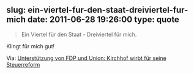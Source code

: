 slug: ein-viertel-fur-den-staat-dreiviertel-fur-mich
date: 2011-06-28 19:26:00
type: quote
---

> Ein Viertel für den Staat - Dreiviertel für mich.

Klingt für mich gut!

 Via: [Unterstützung von FDP und Union: Kirchhof wirbt für seine Steuerreform](http://www.faz.net/artikel/C30923/unterstuetzung-von-fdp-und-union-kirchhof-wirbt-fuer-seine-steuerreform-30449915.html)
